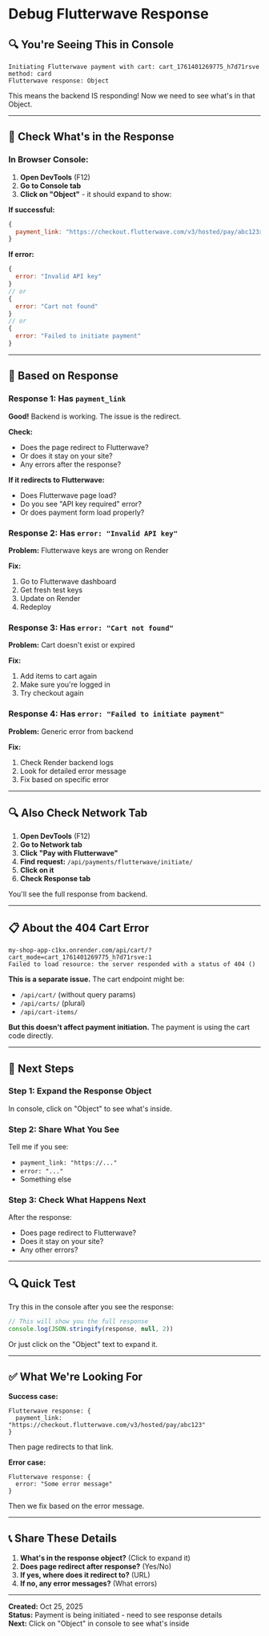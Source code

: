 # Debug Flutterwave Response

## 🔍 You're Seeing This in Console

```
Initiating Flutterwave payment with cart: cart_1761401269775_h7d71rsve method: card
Flutterwave response: Object
```

This means the backend IS responding! Now we need to see what's in that Object.

---

## 🎯 Check What's in the Response

### In Browser Console:

1. **Open DevTools** (F12)
2. **Go to Console tab**
3. **Click on "Object"** - it should expand to show:

**If successful:**
```javascript
{
  payment_link: "https://checkout.flutterwave.com/v3/hosted/pay/abc123xyz"
}
```

**If error:**
```javascript
{
  error: "Invalid API key"
}
// or
{
  error: "Cart not found"
}
// or
{
  error: "Failed to initiate payment"
}
```

---

## 🔧 Based on Response

### Response 1: Has `payment_link`

**Good!** Backend is working. The issue is the redirect.

**Check:**
- Does the page redirect to Flutterwave?
- Or does it stay on your site?
- Any errors after the response?

**If it redirects to Flutterwave:**
- Does Flutterwave page load?
- Do you see "API key required" error?
- Or does payment form load properly?

### Response 2: Has `error: "Invalid API key"`

**Problem:** Flutterwave keys are wrong on Render

**Fix:**
1. Go to Flutterwave dashboard
2. Get fresh test keys
3. Update on Render
4. Redeploy

### Response 3: Has `error: "Cart not found"`

**Problem:** Cart doesn't exist or expired

**Fix:**
1. Add items to cart again
2. Make sure you're logged in
3. Try checkout again

### Response 4: Has `error: "Failed to initiate payment"`

**Problem:** Generic error from backend

**Fix:**
1. Check Render backend logs
2. Look for detailed error message
3. Fix based on specific error

---

## 🔍 Also Check Network Tab

1. **Open DevTools** (F12)
2. **Go to Network tab**
3. **Click "Pay with Flutterwave"**
4. **Find request:** `/api/payments/flutterwave/initiate/`
5. **Click on it**
6. **Check Response tab**

You'll see the full response from backend.

---

## 📋 About the 404 Cart Error

```
my-shop-app-c1kx.onrender.com/api/cart/?cart_mode=cart_1761401269775_h7d71rsve:1 
Failed to load resource: the server responded with a status of 404 ()
```

**This is a separate issue.** The cart endpoint might be:
- `/api/cart/` (without query params)
- `/api/carts/` (plural)
- `/api/cart-items/`

**But this doesn't affect payment initiation.** The payment is using the cart code directly.

---

## 🎯 Next Steps

### Step 1: Expand the Response Object

In console, click on "Object" to see what's inside.

### Step 2: Share What You See

Tell me if you see:
- `payment_link: "https://..."`
- `error: "..."`
- Something else

### Step 3: Check What Happens Next

After the response:
- Does page redirect to Flutterwave?
- Does it stay on your site?
- Any other errors?

---

## 🔍 Quick Test

Try this in the console after you see the response:

```javascript
// This will show you the full response
console.log(JSON.stringify(response, null, 2))
```

Or just click on the "Object" text to expand it.

---

## ✅ What We're Looking For

**Success case:**
```
Flutterwave response: {
  payment_link: "https://checkout.flutterwave.com/v3/hosted/pay/abc123"
}
```
Then page redirects to that link.

**Error case:**
```
Flutterwave response: {
  error: "Some error message"
}
```
Then we fix based on the error message.

---

## 📞 Share These Details

1. **What's in the response object?** (Click to expand it)
2. **Does page redirect after response?** (Yes/No)
3. **If yes, where does it redirect to?** (URL)
4. **If no, any error messages?** (What errors)

---

**Created:** Oct 25, 2025  
**Status:** Payment is being initiated - need to see response details  
**Next:** Click on "Object" in console to see what's inside
